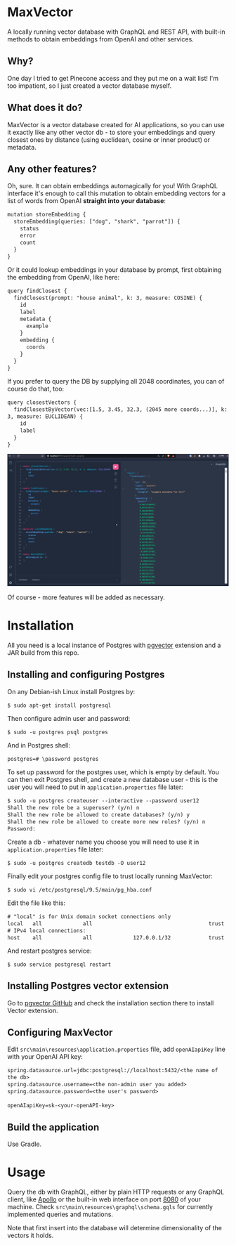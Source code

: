 # MaxVector
A locally running vector database with GraphQL and REST API, with built-in methods to obtain embeddings from OpenAI and other services.

## Why?
One day I tried to get Pinecone access and they put me on a wait list! I'm too impatient, so I just created a vector database myself.

## What does it do?
MaxVector is a vector database created for AI applications, so you can use it exactly like any other vector db - to store your
embeddings and query closest ones by distance (using euclidean, cosine or inner product) or metadata.

## Any other features?
Oh, sure. It can obtain embeddings automagically for you! With GraphQL interface it's enough to call this mutation to 
obtain embedding vectors for a list of words from OpenAI **straight into your database**:

    mutation storeEmbedding {
      storeEmbedding(queries: ["dog", "shark", "parrot"]) {
        status
        error
        count
      }
    }

Or it could lookup embeddings in your database by prompt, first obtaining the embedding from OpenAI, like here:

    query findClosest {
      findClosest(prompt: "house animal", k: 3, measure: COSINE) {
        id
        label
        metadata {
          example
        }
        embedding {
          coords
        }
      }
    }

If you prefer to query the DB by supplying all 2048 coordinates, you can of course do that, too:

    query closestVectors {
      findClosestByVector(vec:[1.5, 3.45, 32.3, (2045 more coords...)], k: 3, measure: EUCLIDEAN) {
        id
        label
      }  
    }


![Built-in GraphQL interface](resources/GraphQL_interface.jpg)

Of course - more features will be added as necessary.

# Installation
All you need is a local instance of Postgres with [pgvector](https://github.com/pgvector/pgvector) extension and a JAR build from this repo.

## Installing and configuring Postgres

On any Debian-ish Linux install Postgres by:

    $ sudo apt-get install postgresql

Then configure admin user and password:

    $ sudo -u postgres psql postgres

And in Postgres shell:

    postgres=# \password postgres

To set up password for the postgres user, which is empty by default. You can then exit Postgres shell, and create
a new database user - this is the user you will need to put in `application.properties` file later:

    $ sudo -u postgres createuser --interactive --password user12
    Shall the new role be a superuser? (y/n) n
    Shall the new role be allowed to create databases? (y/n) y
    Shall the new role be allowed to create more new roles? (y/n) n
    Password: 

Create a db - whatever name you choose you will need to use it in `application.properties` file later:

    $ sudo -u postgres createdb testdb -O user12

Finally edit your postgres config file to trust locally running MaxVector:

    $ sudo vi /etc/postgresql/9.5/main/pg_hba.conf

Edit the file like this:

    # "local" is for Unix domain socket connections only
    local   all             all                                     trust
    # IPv4 local connections:
    host    all             all             127.0.0.1/32            trust

And restart postgres service:

    $ sudo service postgresql restart

## Installing Postgres vector extension

Go to [pgvector GitHub](https://github.com/pgvector/pgvector#installation) and check the installation section 
there to install Vector extension.

## Configuring MaxVector

Edit `src\main\resources\application.properties` file, add `openAIapiKey` line with your OpenAI API key:

    spring.datasource.url=jdbc:postgresql://localhost:5432/<the name of the db>
    spring.datasource.username=<the non-admin user you added>
    spring.datasource.password=<the user's password>
    
    openAIapiKey=sk-<your-openAPI-key>

## Build the application

Use Gradle.

# Usage

Query the db with GraphQL, either by plain HTTP requests or any GraphQL client, like [Apollo](https://github.com/apollographql)
or the built-in web interface on port [8080](http://localhost:8080/graphiql?path=/graphql) of your machine.
Check `src\main\resources\graphql\schema.gqls` for currently implemented queries and mutations.

Note that first insert into the database will determine dimensionality of the vectors it holds.